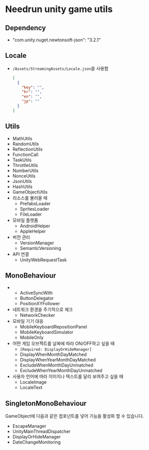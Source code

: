 # Needrun unity game utils

## Dependency

- "com.unity.nuget.newtonsoft-json": "3.2.1"

## Locale

- `/Assets/StreamingAssets/Locale.json`을 사용함
  ```json
  [
    {
      "key": "",
      "kr": "",
      "en": "",
      "jp": ""
    }
  ]
  ```

## Utils

- MathUtils
- RandomUtils
- ReflectionUtils
- FunctionCall
- TaskUtils
- ThrottleUtils
- NumberUtils
- NonceUtils
- JsonUtils
- HashUtils
- GameObjectUtils
- 리소스를 불러올 때
  - PrefabsLoader
  - SpritesLoader
  - FileLoader
- 모바일 플랫폼
  - AndroidHelper
  - AppleHelper
- 버전 관리
  - VersionManager
  - SemanticVersioning
- API 연결
  - UnityWebRequestTask

## MonoBehaviour

- - ActiveSyncWith
  - ButtonDelegator
  - PositionXYFollower
- 네트워크 환경을 주기적으로 체크
  - NetworkChecker
- 모바일 기기 대응
  - MobileKeyboardRepositionPanel
  - MobileKeyboardSimulator
  - MobileOnly
- 어떤 게임 오브젝트를 날짜에 따라 ON/OFF하고 싶을 때
  - `[Required: DisplayOrHideManager]`
  - DisplayWhenMonthDayMatched
  - DisplayWhenYearMonthDayMatched
  - ExcludeWhenMonthDayUnmatched
  - ExcludeWhenYearMonthDayUnmatched
- 사용자 언어에 따라 이미지나 텍스트를 달리 보여주고 싶을 때
  - LocaleImage
  - LocaleText

## SingletonMonoBehaviour

GameObject에 다음과 같은 컴포넌트를 넣어 기능을 활성화 할 수 있습니다.

- EscapeManager
- UnityMainThreadDispatcher
- DisplayOrHideManager
- DateChangeMonitoring
